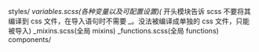 styles/
    _variables.scss(各种变量以及可配置设置)(_ 开头模块告诉 scss 不要将其编译到 css 文件，在导入语句时不需要 _。没法被编译成单独的 css 文件，只能被导入)
    _mixins.scss(全局 mixins)
    _functions.scss(全局 functions)
components/